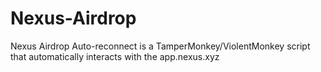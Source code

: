 # Nexus-Airdrop
Nexus Airdrop Auto-reconnect is a TamperMonkey/ViolentMonkey script that automatically interacts with the app.nexus.xyz
